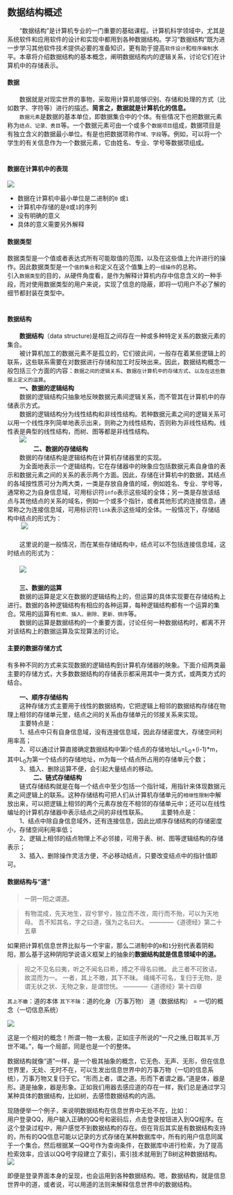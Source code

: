 ## 数据结构概述
　　“数据结构”是计算机专业的一门重要的基础课程。计算机科学领域中，尤其是系统软件和应用软件的设计和实现中都用到各种数据结构。学习“数据结构”既为进一步学习其他软件技术提供必要的准备知识，更有助于提高`软件设计`和`程序编制`水平。本章将介绍数据结构的基本概念，阐明数据结构内的逻辑关系，讨论它们在计算机中的存储表示。
#### 数据
　　数据就是对现实世界的事物，采取用计算机能够识别、存储和处理的方式（比如数字、字符等）进行的描述。**简言之，数据就是计算机化的信息。**    
　　`数据元素`是数据的基本单位，即数据集合中的个体。有些情况下也把数据元素称为`结点、记录、表目`等。一个数据元素可由一个或多个`数据项目`组成，数据项目是有独立含义的数据最小单位。有是也把数据项称作`域、字段`等。例如，可以将一个学生的有关信息作为一个数据元素，它由姓名、专业、学号等数据项组成。    
　　  
#### 数据在计算机中的表现
![](media/store.png)  

* 数据在计算机中最小单位是二进制的`0` 或`1`
* 计算机中存储的是`0`或`1`的序列
* 没有明确的意义
* 具体的意义需要另外解释  

#### 数据类型   
数据类型是一个值或者表达式所有可能取值的范围，以及在这些值上允许进行的操作。因此数据类型是一个`值的集合`和定义在这个值集上的`一组操作`的总称。    
引入`数据类型`的目的，从硬件角度看，是作为解释计算机内存中信息含义的一种手段，而对使用数据类型的用户来说，实现了信息的隐蔽，即将一切用户不必了解的细节都封装在类型中。  
　　
#### 数据结构
　　**数据结构**（data structure)是相互之间存在一种或多种特定关系的数据元素的集合。    
　　被计算机加工的数据元素不是孤立的，它们彼此间，一般存在着某些逻辑上的联系，这些联系需要在对数据进行存储和加工时反映出来。因此，数据结构概念一般包括三个方面的内容：`数据之间的逻辑关系`、`数据在计算机中的存储方式`、`以及在这些数据上定义的运算`。    
　　**一、数据的逻辑结构**   
　　数据的逻辑结构只抽象地反映数据元素间逻辑关系，而不管其在计算机中的存储表示方式。    
　　数据的逻辑结构分为线性结构和非线性结构。若种数据元素之间的逻辑关系可以用一个线性序列简单地表示出来，则称之为线性结构，否则称为非线性结构。线性表是典型的线性结构，而树、图等都是非线性结构。    
　　![](media/gx.png)    
　　
　　**二、数据的存储结构**    
　　数据的存储结构是逻辑结构在计算机存储器里的实现。    
　　为全面地表示一个逻辑结构，它在存储器中的映象应包括数据元素自身值的表示和数据元素之间的关系的表示两个方面。因此，存储在计算机中的数据，其结点的各域按性质可分为两大类，一类是存放自身值的域，例如姓名、专业、学号等，通常称之为自身信息域，可用标识符`info`表示这些域的全体；另一类是存放该结点与其他结点的关系的域名，例如一个或多个指针，或者其他形式的连接信息，通常称之为连接信息域，可用标识符`link`表示这些域的全体。一般情况下，存储结构中结点的形式为：    
　　    ![](media/1.png)    
　　    
　　这里说的是一般情况，而在某些存储结构中，结点可以不包括连接信息域，这时结点的形式为：    
　　   
　　![](media/2.png)    
　　  
　　**三、数据的运算**    
　　数据的运算是定义在数据的逻辑结构上的，但运算的具体实现要在存储结构上进行。数据的各种逻辑结构有相应的各种运算，每种逻辑结构都有一个运算的集合。常用的运算有`检索、插入、删除、更新、排序`等。    
　　数据的运算是数据结构的一个重要方面，讨论任何一种数据结构时，都离不开对该结构上的数据运算及实现算法的讨论。



#### 主要的数据存储方式    
有多种不同的方式来实现数据的逻辑结构到计算机存储器的映象。下面介绍两类最主要的存储方式，大多数数据结构的存储表示都采用其中一类方式，或两类方式的结合。    

　　**一、顺序存储结构**        
　　这种存储方式主要用于线性的数据结构，它把逻辑上相邻的数据结构存储在物理上相邻的存储单元里，结点之间的关系由存储单元的邻接关系来实现。    
　　主要特点是：    
　　1、结点中只有自身信息域，没有连接信息域，因此存储密度大，存储空间利用率高；    
　　2、可以通过计算直接确定数据结构中第i个结点的存储地址L<sub>i</sub>=L<sub>0</sub>+(i-1)\*m，其中L<sub>0</sub>为第一个结点的存储地址，m为每一个结点所占用的存储单元个数；    
　　3、插入、删除运算不便，会引起大量结点的移动。    
　　
　　**二、链式存储结构**    
　　链式存储结构就是在每一个结点中至少包括一个指针域，用指针来体现数据元素之间逻辑上的联系。这种存储结构可把人们从计算机存储单元的`相继性限制`中解放出来，可以把逻辑上相邻的两个元素存放在不相邻的存储单元中；还可以在线性编址的计算机存储器中表示结点之间的非线性联系。
　　主要特点是：    
　　1、结点中除自身信息域外，还有连接信息，因此比顺序存储结构的存储密度小，存储空间利用率低；    
　　2、逻辑上相邻的结点物理上不必邻接，可用于表、树、图等逻辑结构的存储表示；    
　　3、插入、删除操作灵活方便，不必移动结点，只要改变结点中的指针值即可。  

#### 数据结构与“道”

> 一阴一阳之谓道。    
    
> 有物混成，先天地生，寂兮寥兮，独立而不改，周行而不殆，可以为天地母。 
吾不知其名，字之曰道，强为之名曰大。 ————《道德经》第二十五章  

如果把计算机信息世界比拟与一个宇宙，那么二进制中的`0`和`1`分别代表着阴和阳，那么基于这种阴阳学说语义框架上的抽象的**数据结构就是信息领域中的道。**    
> 视之不见名曰夷，听之不闻名曰希，搏之不得名曰微。 
此三者不可致诘，故混而为一。 
一者，其上不皦，其下不昧。 
绳绳不可名，复归于无物，是谓无状之状、无物之象，是谓惚恍。 ————《道德经》第十四章    

`其上不皦`：道的本体
`其下不昧`：道的化身（万事万物）
道（数据结构） = 一切的概念（一切信息系统）

![](media/dao1.png) 

这是一个相对的概念！所谓一物一太极，正如庄子所说的“一尺之捶,日取其半,万世不竭。”，每一个局部，同是也是一个的整体。

数据结构就像“道”一样，是一个极其抽象的概念，它无色、无声、无形，但在信息世界里，无处、无时不在，可以生发出信息世界中的万事万物（一切的信息系统），万事万物又复归于它。“形而上者，谓之道。形而下者谓之器。”道是体，器是形。道是抽象，器是形象。正如我们用器去感应道的存在一样，我们总是通过学习某种具体的数据结构，比如树，去感悟数据结构的内涵。    

现随便举一个例子，来说明数据结构在信息世界中无处不在，比如：    
用户登录QQ，用户输入正确的QQ号和密码后，点击登录按钮进入到QQ程序。在这个登录过程中，用户感觉不到数据结构的存在。但在背后其实是有数据结构支持的，所有的QQ信息可能以记录的方式存储在某种数据库中，所有的用户信息同属于一个集合。然后根据某一QQ号作为查询条件，在数据库中进行检索，为了提高检索效率，应该以QQ号字段建立了索引，索引技术就用到了B树这种数据结构。    
   ![](media/qq.png)     
   
即便是登录界面本身的呈现，也会运用到各种数据结构。嗯，数据结构，就是信息世界中的道，或者说，可以用道的法则来解释信息世界中的数据结构。




